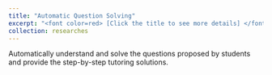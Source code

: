 ```yaml
---
title: "Automatic Question Solving"
excerpt: "<font color=red> [Click the title to see more details] </font> Automatically understand and solve the questions proposed by students and provide the step-by-step tutoring solutions <br/><img src='/images/question_solving.png' align='center' width='80%'>"
collection: researches
---
```


Automatically understand and solve the questions proposed by students and provide the step-by-step tutoring solutions. 
